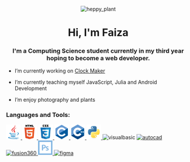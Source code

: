 
<p align="center">
<img src="https://img.icons8.com/color/512/potted-plant.png" alt="heppy_plant" width="40" height="40"  class="center"></a>
</p>
<h1 align="center">Hi, I'm Faiza</h1>
<h3 align="center">I'm a Computing Science student currently in my third year hoping to become a web developer. </h3>

-  I’m currently working on [Clock Maker](https://github.com/rahman-fai/Clock-Maker)

-  I’m currently teaching myself JavaScript, Julia and Android Development

-  I’m enjoy photography and plants


<h3 align="left">Languages and Tools:</h3>
<p align="left">
<a href="https://www.java.com" target="_blank" rel="noreferrer"> <img src="https://raw.githubusercontent.com/devicons/devicon/master/icons/java/java-original.svg" alt="java" width="40" height="40"/> </a>
<a href="https://www.w3.org/html/" target="_blank" rel="noreferrer"> <img src="https://raw.githubusercontent.com/devicons/devicon/master/icons/html5/html5-original-wordmark.svg" alt="html5" width="40" height="40"/> </a> 
<a href="https://www.w3schools.com/css/" target="_blank" rel="noreferrer"> <img src="https://raw.githubusercontent.com/devicons/devicon/master/icons/css3/css3-original-wordmark.svg" alt="css3" width="40" height="40"/>  </a> 
<a href="https://www.cprogramming.com/" target="_blank" rel="noreferrer"> <img src="https://raw.githubusercontent.com/devicons/devicon/master/icons/c/c-original.svg" alt="c" width="40" height="40"/> </a> 
<a href="https://www.w3schools.com/cpp/" target="_blank" rel="noreferrer"> <img src="https://raw.githubusercontent.com/devicons/devicon/master/icons/cplusplus/cplusplus-original.svg" alt="cplusplus" width="40" height="40"/> </a>
<a href="https://www.python.org" target="_blank" rel="noreferrer"> <img src="https://raw.githubusercontent.com/devicons/devicon/master/icons/python/python-original.svg" alt="python" width="40" height="40"/> </a>
<img src="https://img.icons8.com/color/512/visual-studio.png" alt="visualbasic" width="40" height="40"/> 
<a href="https://www.autodesk.ca/en/products/autocad/" target="_blank" rel="noreferrer"> <img src="https://img.icons8.com/color/512/autodesk.png" alt="autocad" width="40" height="40"/> </a> 
<a href="https://www.autodesk.ca/en/products/fusion-360/" target="_blank" rel="noreferrer"> <img src="https://img.icons8.com/color/512/autodesk-fusion-360.png" alt="fusion360" width="40" height="40"/> </a> 
<a href="https://www.photoshop.com/en" target="_blank" rel="noreferrer"> <img src="https://raw.githubusercontent.com/devicons/devicon/master/icons/photoshop/photoshop-line.svg" alt="photoshop" width="40" height="40"/> </a> 
<a href="https://www.figma.com/" target="_blank" rel="noreferrer"> <img src="https://www.vectorlogo.zone/logos/figma/figma-icon.svg" alt="figma" width="40" height="40"/> </a> 

 </p>
